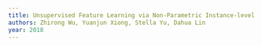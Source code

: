 ```yaml
---
title: Unsupervised Feature Learning via Non-Parametric Instance-level Discrimination
authors: Zhirong Wu, Yuanjun Xiong, Stella Yu, Dahua Lin
year: 2018
---
```


